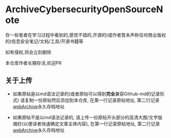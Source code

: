 # ArchiveCybersecurityOpenSourceNote

存一些笔者在学习过程中看到的,感觉不错的,开源的(或作者暂未声称任何商业版权的)信息安全笔记/文档/工具/开源书籍等

如有侵权,将会立刻删除

本仓库作者长期存活,欢迎PR

## 关于上传

* 如果原帖是以md语法记录的(或者原帖可以得到**完全**兼容Github-md的记录形式)
    请复制一份原帖然后添加到本仓库, 在第一行记录原帖地址, 第二行记录[webArchive](https://archive.org/web/)永久存档地址

* 如果原帖不是以md语法记录的, 请上传一份原帖开头部分的高清大图/文字版摘抄(以便读者快速确定文章主体内容), 在第一行记录原帖地址, 第二行记录[webArchive](https://archive.org/web/)永久存档地址
